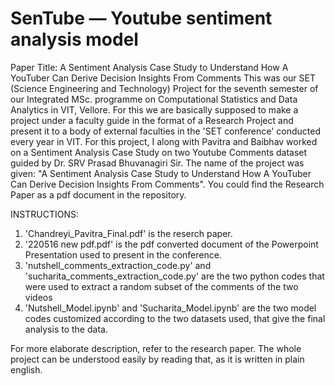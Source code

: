# SenTube — Youtube sentiment analysis model

Paper Title: A Sentiment Analysis Case Study to Understand How A YouTuber Can Derive Decision Insights From Comments
This was our SET (Science Engineering and Technology) Project for the seventh semester of our Integrated MSc. programme on Computational Statistics and Data Analytics in VIT, Vellore. For this we are basically supposed to make a project under a faculty guide in the format of a Research Project and present it to a body of external faculties in the 'SET conference' conducted every year in VIT. For this project, I along with Pavitra and Baibhav worked on a Sentiment Analysis Case Study on two Youtube Comments dataset guided by Dr. SRV Prasad Bhuvanagiri Sir. The name of the project was given: "A Sentiment Analysis Case Study to Understand How A YouTuber Can Derive Decision Insights From Comments". You could find the Research Paper as a pdf document in the repository.

INSTRUCTIONS: 
1. 'Chandreyi_Pavitra_Final.pdf' is the reserch paper.
2. '220516 new pdf.pdf' is the pdf converted document of the Powerpoint Presentation used to present in the conference.
3. 'nutshell_comments_extraction_code.py' and 'sucharita_comments_extraction_code.py' are the two python codes that were used to extract a random subset of the comments of the two videos 
4. 'Nutshell_Model.ipynb' and 'Sucharita_Model.ipynb' are the two model codes customized according to the two datasets used, that give the final analysis to the data.

For more elaborate description, refer to the research paper. The whole project can be understood easily by reading that, as it is written in plain english.
